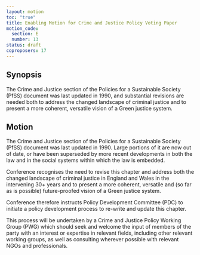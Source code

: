 ```yaml
---
layout: motion
toc: "true"
title: Enabling Motion for Crime and Justice Policy Voting Paper
motion_code:
  section: E
  number: 13
status: draft
coproposers: 17
---
```

## Synopsis

The Crime and Justice section of the Policies for a Sustainable Society (PfSS) document was last updated in 1990, and substantial revisions are needed both to address the changed landscape of criminal justice and to present a more coherent, versatile vision of a Green justice system.

## Motion

The Crime and Justice section of the Policies for a Sustainable Society (PfSS) document was last updated in 1990. Large portions of it are now out of date, or have been superseded by more recent developments in both the law and in the social systems within which the law is embedded.

Conference recognises the need to revise this chapter and address both the changed landscape of criminal justice in England and Wales in the intervening 30+ years and to present a more coherent, versatile and (so far as is possible) future-proofed vision of a Green justice system.

Conference therefore instructs Policy Development Committee (PDC) to initiate a policy development process to re-write and update this chapter.

This process will be undertaken by a Crime and Justice Policy Working Group (PWG) which should seek and welcome the input of members of the party with an interest or expertise in relevant fields, including other relevant working groups, as well as consulting wherever possible with relevant NGOs and professionals.